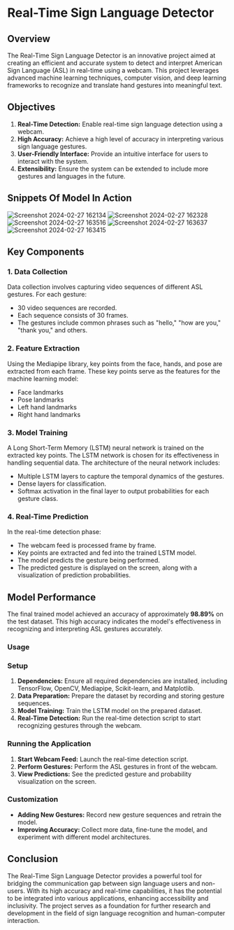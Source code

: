 # Real-Time Sign Language Detector

## Overview

The Real-Time Sign Language Detector is an innovative project aimed at creating an efficient and accurate system to detect and interpret American Sign Language (ASL) in real-time using a webcam. This project leverages advanced machine learning techniques, computer vision, and deep learning frameworks to recognize and translate hand gestures into meaningful text.

## Objectives

1. **Real-Time Detection:** Enable real-time sign language detection using a webcam.
2. **High Accuracy:** Achieve a high level of accuracy in interpreting various sign language gestures.
3. **User-Friendly Interface:** Provide an intuitive interface for users to interact with the system.
4. **Extensibility:** Ensure the system can be extended to include more gestures and languages in the future.

## Snippets Of Model In Action
![Screenshot 2024-02-27 162134](https://github.com/user-attachments/assets/11a907c2-1ad0-4cb3-9cf5-0422d3f5f47f)
![Screenshot 2024-02-27 162328](https://github.com/user-attachments/assets/20dc4bcf-baf5-4043-a7a4-975b83f0e69e)
![Screenshot 2024-02-27 163516](https://github.com/user-attachments/assets/b43ed8b4-aae2-4036-ae99-f512d414a089)
![Screenshot 2024-02-27 163637](https://github.com/user-attachments/assets/09553b63-3878-4e73-8b31-55abf50f6bf8)
![Screenshot 2024-02-27 163415](https://github.com/user-attachments/assets/2829aa84-f15a-44da-b09b-e158e034ed22)

## Key Components

### 1. Data Collection

Data collection involves capturing video sequences of different ASL gestures. For each gesture:
- 30 video sequences are recorded.
- Each sequence consists of 30 frames.
- The gestures include common phrases such as "hello," "how are you," "thank you," and others.

### 2. Feature Extraction

Using the Mediapipe library, key points from the face, hands, and pose are extracted from each frame. These key points serve as the features for the machine learning model:
- Face landmarks
- Pose landmarks
- Left hand landmarks
- Right hand landmarks

### 3. Model Training

A Long Short-Term Memory (LSTM) neural network is trained on the extracted key points. The LSTM network is chosen for its effectiveness in handling sequential data. The architecture of the neural network includes:
- Multiple LSTM layers to capture the temporal dynamics of the gestures.
- Dense layers for classification.
- Softmax activation in the final layer to output probabilities for each gesture class.

### 4. Real-Time Prediction

In the real-time detection phase:
- The webcam feed is processed frame by frame.
- Key points are extracted and fed into the trained LSTM model.
- The model predicts the gesture being performed.
- The predicted gesture is displayed on the screen, along with a visualization of prediction probabilities.

## Model Performance

The final trained model achieved an accuracy of approximately **98.89%** on the test dataset. This high accuracy indicates the model's effectiveness in recognizing and interpreting ASL gestures accurately.

### Usage

### Setup

1. **Dependencies:** Ensure all required dependencies are installed, including TensorFlow, OpenCV, Mediapipe, Scikit-learn, and Matplotlib.
2. **Data Preparation:** Prepare the dataset by recording and storing gesture sequences.
3. **Model Training:** Train the LSTM model on the prepared dataset.
4. **Real-Time Detection:** Run the real-time detection script to start recognizing gestures through the webcam.

### Running the Application

1. **Start Webcam Feed:** Launch the real-time detection script.
2. **Perform Gestures:** Perform the ASL gestures in front of the webcam.
3. **View Predictions:** See the predicted gesture and probability visualization on the screen.

### Customization

- **Adding New Gestures:** Record new gesture sequences and retrain the model.
- **Improving Accuracy:** Collect more data, fine-tune the model, and experiment with different model architectures.

## Conclusion

The Real-Time Sign Language Detector provides a powerful tool for bridging the communication gap between sign language users and non-users. With its high accuracy and real-time capabilities, it has the potential to be integrated into various applications, enhancing accessibility and inclusivity. The project serves as a foundation for further research and development in the field of sign language recognition and human-computer interaction.
